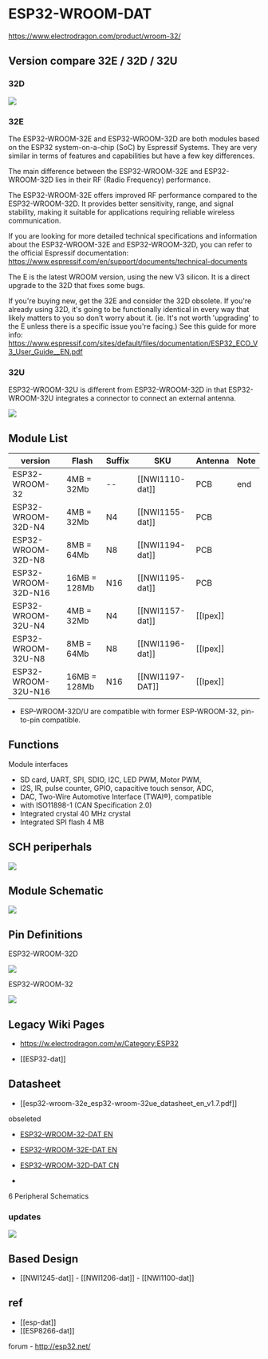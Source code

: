 

# ESP32-WROOM-DAT


https://www.electrodragon.com/product/wroom-32/

## Version compare 32E / 32D / 32U

### 32D 

![](2024-01-09-14-50-52.png)

### 32E 

The ESP32-WROOM-32E and ESP32-WROOM-32D are both modules based on the ESP32 system-on-a-chip (SoC) by Espressif Systems. They are very similar in terms of features and capabilities but have a few key differences.

The main difference between the ESP32-WROOM-32E and ESP32-WROOM-32D lies in their RF (Radio Frequency) performance.

The ESP32-WROOM-32E offers improved RF performance compared to the ESP32-WROOM-32D. It provides better sensitivity, range, and signal stability, making it suitable for applications requiring reliable wireless communication.

If you are looking for more detailed technical specifications and information about the ESP32-WROOM-32E and ESP32-WROOM-32D, you can refer to the official Espressif documentation:
https://www.espressif.com/en/support/documents/technical-documents

The E is the latest WROOM version, using the new V3 silicon. It is a direct upgrade to the 32D that fixes some bugs.

If you're buying new, get the 32E and consider the 32D obsolete. If you're already using 32D, it's going to be functionally identical in every way that likely matters to you so don't worry about it. (ie. It's not worth 'upgrading' to the E unless there is a specific issue you're facing.) See this guide for more info: https://www.espressif.com/sites/default/files/documentation/ESP32_ECO_V3_User_Guide__EN.pdf




### 32U 
ESP32-WROOM-32U is different from ESP32-WROOM-32D in that ESP32-WROOM-32U integrates a connector to connect an external antenna. 


![](2024-01-09-14-49-16.png)


## Module List 

| version             | Flash        | Suffix | SKU             | Antenna  | Note |
| ------------------- | ------------ | ------ | --------------- | -------- | ---- |
| ESP32-WROOM-32      | 4MB = 32Mb   | --     | [[NWI1110-dat]] | PCB      | end  |
| ESP32-WROOM-32D-N4  | 4MB = 32Mb   | N4     | [[NWI1155-dat]] | PCB      |      |
| ESP32-WROOM-32D-N8  | 8MB = 64Mb   | N8     | [[NWI1194-dat]] | PCB      |      |
| ESP32-WROOM-32D-N16 | 16MB = 128Mb | N16    | [[NWI1195-dat]] | PCB      |      |
| ESP32-WROOM-32U-N4  | 4MB = 32Mb   | N4     | [[NWI1157-dat]] | [[Ipex]] |      |
| ESP32-WROOM-32U-N8  | 8MB = 64Mb   | N8     | [[NWI1196-dat]] | [[Ipex]] |      |
| ESP32-WROOM-32U-N16 | 16MB = 128Mb | N16    | [[NWI1197-DAT]] | [[Ipex]] |      |

- ESP-WROOM-32D/U are compatible with former ESP-WROOM-32, pin-to-pin compatible.




## Functions 

Module interfaces
- SD card, UART, SPI, SDIO, I2C, LED PWM, Motor PWM,
- I2S, IR, pulse counter, GPIO, capacitive touch sensor, ADC,
- DAC, Two-Wire Automotive Interface (TWAI®), compatible
- with ISO11898-1 (CAN Specification 2.0)
- Integrated crystal 40 MHz crystal
- Integrated SPI flash 4 MB



## SCH periperhals 

![](14-36-18-09-08-2023.png)

## Module Schematic 

![](2025-01-03-14-38-13.png)

## Pin Definitions 

ESP32-WROOM-32D

![](2023-09-26-15-11-35.png)

ESP32-WROOM-32

![](2023-10-25-16-50-18.png)

## Legacy Wiki Pages 

- https://w.electrodragon.com/w/Category:ESP32


- [[ESP32-dat]]

## Datasheet 

- [[esp32-wroom-32e_esp32-wroom-32ue_datasheet_en_v1.7.pdf]]


obseleted 
- [ESP32-WROOM-32-DAT EN](https://www.espressif.com.cn/sites/default/files/documentation/esp32-wroom-32_datasheet_en.pdf)

- [ESP32-WROOM-32E-DAT EN](https://www.espressif.com/sites/default/files/documentation/esp32-wroom-32e_esp32-wroom-32ue_datasheet_en.pdf)

- [ESP32-WROOM-32D-DAT CN](https://www.espressif.com/sites/default/files/documentation/esp32-wroom-32d_esp32-wroom-32u_datasheet_cn.pdf)
- 
6 Peripheral Schematics





### updates 

![](11-27-01-08-02-2023.png)

## Based Design 

- [[NWI1245-dat]] - [[NWI1206-dat]] - [[NWI1100-dat]]




## ref 

- [[esp-dat]]
- [[ESP8266-dat]]


forum - http://esp32.net/


